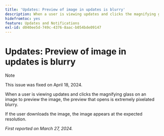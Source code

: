 ```yaml
---
title: 'Updates: Preview of image in updates is blurry'
description: When a user is viewing updates and clicks the magnifying glass on an image to preview the image, the preview that opens is extremely pixelated blurry.
hidefromtoc: yes
feature: Updates and Notifications
exl-id: d040ee5d-749c-4376-8aac-b054bde09147
---
```

# Updates: Preview of image in updates is blurry

>[!NOTE]
>
>This issue was fixed on April 18, 2024.


When a user is viewing updates and clicks the magnifying glass on an image to preview the image, the preview that opens is extremely pixelated blurry.

If the user downloads the image, the image appears at the expected resolution.

_First reported on March 27, 2024._
